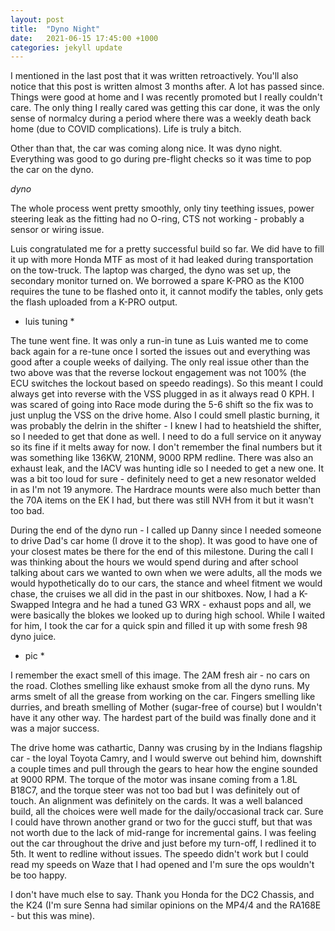 ```yaml
---
layout: post
title:  "Dyno Night"
date:   2021-06-15 17:45:00 +1000
categories: jekyll update
---
```


I mentioned in the last post that it was written retroactively. You'll also notice that this post is written almost 3 months after. A lot has passed since. Things were good at home and I was recently promoted but I really couldn't care. The only thing I really cared was getting this car done, it was the only sense of normalcy during a period where there was a weekly death back home (due to COVID complications). Life is truly a bitch.


Other than that, the car was coming along nice. It was dyno night. Everything was good to go during pre-flight checks so it was time to pop the car on the dyno.

*dyno*

The whole process went pretty smoothly, only tiny teething issues, power steering leak as the fitting had no O-ring, CTS not working - probably a sensor or wiring issue.


Luis congratulated me for a pretty successful build so far. We did have to fill it up with more Honda MTF as most of it had leaked during transportation on the tow-truck. The laptop was charged, the dyno was set up, the secondary monitor turned on. We borrowed a spare K-PRO as the K100 requires the tune to be flashed onto it, it cannot modify the tables, only gets the flash uploaded from a K-PRO output.

* luis tuning *

The tune went fine. It was only a run-in tune as Luis wanted me to come back again for a re-tune once I sorted the issues out and everything was good after a couple weeks of dailying. The only real issue other than the two above was that the reverse lockout engagement was not 100% (the ECU switches the lockout based on speedo readings). So this meant I could always get into reverse with the VSS plugged in as it always read 0 KPH. I was scared of going into Race mode during the 5-6 shift so the fix was to just unplug the VSS on the drive home. Also I could smell plastic burning, it was probably the delrin in the shifter - I knew I had to heatshield the shifter, so I needed to get that done as well. I need to do a full service on it anyway so its fine if it melts away for now. I don't remember the final numbers but it was something like 136KW, 210NM, 9000 RPM redline. There was also an exhaust leak, and the IACV was hunting idle so I needed to get a new one. It was a bit too loud for sure - definitely need to get a new resonator welded in as I'm not 19 anymore. The Hardrace mounts were also much better than the 70A items on the EK I had, but there was still NVH from it but it wasn't too bad.

During the end of the dyno run - I called up Danny since I needed someone to drive Dad's car home (I drove it to the shop). It was good to have one of your closest mates be there for the end of this milestone. During the call I was thinking about the hours we would spend during and after school talking about cars we wanted to own when we were adults, all the mods we would hypothetically do to our cars, the stance and wheel fitment we would chase, the cruises we all did in the past in our shitboxes. Now, I had a K-Swapped Integra and he had a tuned G3 WRX - exhaust pops and all, we were basically the blokes we looked up to during high school.  While I waited for him, I took the car for a quick spin and filled it up with some fresh 98 dyno juice.

* pic * 

I remember the exact smell of this image. The 2AM fresh air - no cars on the road. Clothes smelling like exhaust smoke from all the dyno runs. My arms smelt of all the grease from working on the car. Fingers smelling like durries, and breath smelling of Mother (sugar-free of course) but I wouldn't have it any other way. The hardest part of the build was finally done and it was a major success.

The drive home was cathartic, Danny was crusing by in the Indians flagship car - the loyal Toyota Camry, and I would swerve out behind him, downshift a couple times and pull through the gears to hear how the engine sounded at 9000 RPM. The torque of the motor was insane coming from a 1.8L B18C7, and the torque steer was not too bad but I was definitely out of touch. An alignment was definitely on the cards. It was a well balanced build, all the choices were well made for the daily/occasional track car. Sure I could have thrown another grand or two for the gucci stuff, but that was not worth due to the lack of mid-range for incremental gains. I was feeling out the car throughout the drive and just before my turn-off, I redlined it to 5th. It went to redline without issues. The speedo didn't work but I could read my speeds on Waze that I had opened and I'm sure the ops wouldn't be too happy.

I don't have much else to say. Thank you Honda for the DC2 Chassis, and the K24 (I'm sure Senna had similar opinions on the MP4/4 and the RA168E - but this was mine).